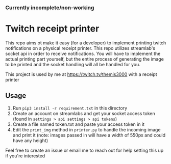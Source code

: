 ### Currently incomplete/non-working

# Twitch receipt printer
This repo aims ot make it easy (for a developer) to implement printing twitch notifications on a physical receipt printer. This repo utilizes streamlab's socket api in order to receive notifications. You will have to implement the actual printing part yourself, but the entire process of generating the image to be printed and the socket handling will all be handled for you.

This project is used by me at https://twitch.tv/themis3000 with a receipt printer

## Usage
1. Run `pip3 install -r requirement.txt` in this directory
2. Create an account on streamlabs and get your socket access token (found in `settings > api settings > api tokens`)
3. Create a file named token.txt and paste your access token in it
4. Edit the `print_img` method in `printer.py` to handle the incoming image and print it (note: images passed in will have a width of 550px and could have any height)

Feel free to create an issue or email me to reach out for help setting this up if you're interested
